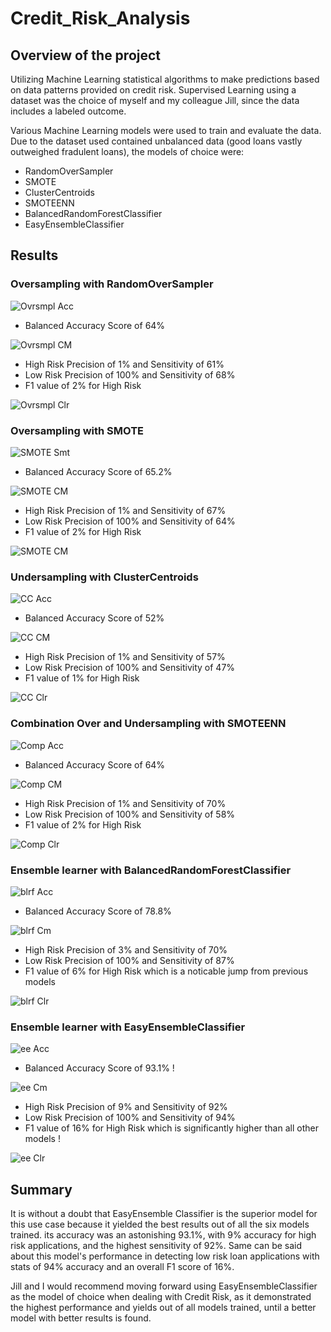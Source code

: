 # Credit_Risk_Analysis
## Overview of the project

Utilizing Machine Learning statistical algorithms to make predictions based on data patterns provided on credit risk. Supervised Learning using a dataset was the choice of myself and my colleague Jill, since the data includes a labeled outcome.

Various Machine Learning models were used to train and evaluate the data. Due to the dataset used contained unbalanced data (good loans vastly outweighed fradulent loans), the models of choice were:

  - RandomOverSampler
  - SMOTE 
  - ClusterCentroids
  - SMOTEENN
  - BalancedRandomForestClassifier
  - EasyEnsembleClassifier

## Results

### Oversampling with RandomOverSampler
![Ovrsmpl Acc](https://github.com/A-Mossa/Credit_Risk_Analysis/blob/main/Imgs/Ovrsmpl%20Accuracy.png)
- Balanced Accuracy Score of 64%

![Ovrsmpl CM](https://github.com/A-Mossa/Credit_Risk_Analysis/blob/main/Imgs/Ovrsmpl%20CM.png)
- High Risk Precision of 1% and Sensitivity of 61%
- Low Risk Precision of 100% and Sensitivity of 68%
- F1 value of 2% for High Risk

![Ovrsmpl Clr](https://github.com/A-Mossa/Credit_Risk_Analysis/blob/main/Imgs/Ovrsmpl%20Clr.png)

### Oversampling  with SMOTE

![SMOTE Smt](https://github.com/A-Mossa/Credit_Risk_Analysis/blob/main/Imgs/SMOTE%20acc.png)
- Balanced Accuracy Score of 65.2%

![SMOTE CM](https://github.com/A-Mossa/Credit_Risk_Analysis/blob/main/Imgs/SMOTE%20CM.png)
- High Risk Precision of 1% and Sensitivity of 67%
- Low Risk Precision of 100% and Sensitivity of 64%
- F1 value of 2% for High Risk

![SMOTE CM](https://github.com/A-Mossa/Credit_Risk_Analysis/blob/main/Imgs/SMOTE%20Clr.png)

### Undersampling with ClusterCentroids

![CC Acc](https://github.com/A-Mossa/Credit_Risk_Analysis/blob/main/Imgs/Undrsmpl%20Acc.png)
- Balanced Accuracy Score of 52%

![CC CM](https://github.com/A-Mossa/Credit_Risk_Analysis/blob/main/Imgs/Undrsmpl%20CM.png)
- High Risk Precision of 1% and Sensitivity of 57%
- Low Risk Precision of 100% and Sensitivity of 47%
- F1 value of 1% for High Risk

![CC Clr](https://github.com/A-Mossa/Credit_Risk_Analysis/blob/main/Imgs/Undrsmpl%20Clr.png)

### Combination Over and Undersampling with SMOTEENN

![Comp Acc](https://github.com/A-Mossa/Credit_Risk_Analysis/blob/main/Imgs/Comp%20Clr.png)
- Balanced Accuracy Score of 64%

![Comp CM](https://github.com/A-Mossa/Credit_Risk_Analysis/blob/main/Imgs/Comp%20CM.png)
- High Risk Precision of 1% and Sensitivity of 70%
- Low Risk Precision of 100% and Sensitivity of 58%
- F1 value of 2% for High Risk

![Comp Clr](https://github.com/A-Mossa/Credit_Risk_Analysis/blob/main/Imgs/Comp%20Clr.png)

### Ensemble learner with BalancedRandomForestClassifier

![blrf Acc](https://github.com/A-Mossa/Credit_Risk_Analysis/blob/main/Imgs/blrf%20Acc.png)
- Balanced Accuracy Score of 78.8%

![blrf Cm](https://github.com/A-Mossa/Credit_Risk_Analysis/blob/main/Imgs/blrf%20CM.png)
- High Risk Precision of 3% and Sensitivity of 70%
- Low Risk Precision of 100% and Sensitivity of 87%
- F1 value of 6% for High Risk which is a noticable jump from previous models

![blrf Clr](https://github.com/A-Mossa/Credit_Risk_Analysis/blob/main/Imgs/blrf%20Clr.png)

### Ensemble learner with EasyEnsembleClassifier

![ee Acc](https://github.com/A-Mossa/Credit_Risk_Analysis/blob/main/Imgs/EE%20Acc.png)
- Balanced Accuracy Score of 93.1% !

![ee Cm](https://github.com/A-Mossa/Credit_Risk_Analysis/blob/main/Imgs/EE%20CM.png)
- High Risk Precision of 9% and Sensitivity of 92%
- Low Risk Precision of 100% and Sensitivity of 94%
- F1 value of 16% for High Risk which is significantly higher than all other models !

![ee Clr](https://github.com/A-Mossa/Credit_Risk_Analysis/blob/main/Imgs/EE%20Clr.png)

## Summary

It is without a doubt that EasyEnsemble Classifier is the superior model for this use case because it yielded the best results out of all the six models trained.
its accuracy was an astonishing 93.1%, with 9% accuracy for high risk applications, and the highest sensitivity of 92%. Same can be said about this model's performance in detecting low risk loan applications with stats of 94% accuracy and an overall F1 score of 16%.

Jill and I would recommend moving forward using EasyEnsembleClassifier as the model of choice when dealing with Credit Risk, as it demonstrated the highest performance and yields out of all models trained, until a better model with better results is found.
